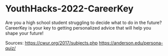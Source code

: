 # YouthHacks-2022-CareerKey
Are you a high school student struggling to decide what to do in the future? CareerKey is your key to getting personalized advice that will help you shape your future!

Sources:
https://cwur.org/2017/subjects.php
https://anderson.edu/persona-quiz/
